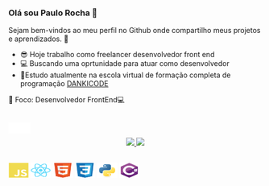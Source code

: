 ### Olá sou Paulo Rocha 👋

Sejam bem-vindos ao meu perfil no Github onde compartilho meus projetos e aprendizados. 🚀

- 😎 Hoje trabalho como freelancer desenvolvedor front end
- 💻 Buscando uma oprtunidade para atuar como desenvolvedor
- 🌱Estudo atualmente na escola virtual de formação completa de programação <a href="https://cursos.dankicode.com/">DANKICODE</a>

🎯 Foco: Desenvolvedor FrontEnd💻

  <br>
  <a href="https://www.instagram.com/paulorochacsc" target="_blank"><img align="left" alt="Instagram" width="22px" src="https://github.com/Aakarsh-B/trying-repos/blob/master/insta.svg" />
  <a href="https://www.linkedin.com/in/paulorochacsc" target="_blank"><img align="left" alt="LinkedIn" width="22px" src="https://github.com/Aakarsh-B/trying-repos/blob/master/linkedin.svg" />

  ##
   <div>
  <p align="center">
  <a href="https://github.com/PauloRocha-85">
  <img height="180em" src="https://github-readme-stats-eight-theta.vercel.app/api?username=PauloRocha-85&show_icons=true&theme=algolia&include_all_commits=true&count_private=true"/>
  <img height="180em" src="https://github-readme-stats-eight-theta.vercel.app/api/top-langs/?username=PauloRocha-85&layout=compact&langs_count=8&theme=algolia"/>
  </a>
  </p>
  </div>
  
    
  <div style="display: inline_block"><br>
    <img align="center" alt="Rafa-Js" height="30" width="40" src="https://raw.githubusercontent.com/devicons/devicon/master/icons/javascript/javascript-plain.svg">
    <img align="center" alt="Rafa-React" height="30" width="40" src="https://raw.githubusercontent.com/devicons/devicon/master/icons/react/react-original.svg">
    <img align="center" alt="Rafa-HTML" height="30" width="40" src="https://raw.githubusercontent.com/devicons/devicon/master/icons/html5/html5-original.svg">
    <img align="center" alt="Rafa-CSS" height="30" width="40" src="https://raw.githubusercontent.com/devicons/devicon/master/icons/css3/css3-original.svg">
    <img align="center" alt="Rafa-Python" height="30" width="40" src="https://raw.githubusercontent.com/devicons/devicon/master/icons/python/python-original.svg">
    <img align="center" alt="Rafa-Csharp" height="30" width="40" src="https://raw.githubusercontent.com/devicons/devicon/master/icons/csharp/csharp-original.svg">
  </div>


